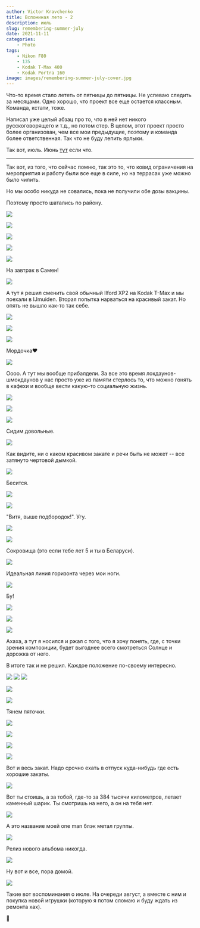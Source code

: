 ```yaml
---
author: Victor Kravchenko
title: Вспоминая лето - 2
description: июль
slug: remembering-summer-july
date: 2021-11-11
categories:
    - Photo
tags:
    - Nikon F80
    - 135
    - Kodak T-Max 400
    - Kodak Portra 160
image: images/remembering-summer-july-cover.jpg
---
```


Что-то время стало лететь от пятницы до пятницы. Не успеваю следить за месяцами. Одно хорошо, что проект все еще остается классным. Команда, кстати, тоже.

Написал уже целый абзац про то, что в ней нет никого русскоговорящего и т.д., но потом стер. В целом, этот проект просто более организован, чем все мои предыдущие, поэтому и команда более ответственная. Так что не буду лепить ярлыки.

Так вот, июль. Июнь [тут](https://www.snek.sh/p/remembering-summer/) если что.

---

Так вот, из того, что сейчас помню, так это то, что ковид ограничения на мероприятия и работу были все еще в силе, но на террасах уже можно было чилить. 

Но мы особо никуда не совались, пока не получили обе дозы вакцины.

Поэтому просто шатались по району.

![](images/remembering-summer-july-00001.jpg)

![](images/remembering-summer-july-00002.jpg)

![](images/remembering-summer-july-00003.jpg)

![](images/remembering-summer-july-00004.jpg)

![](images/remembering-summer-july-00005.jpg)

На завтрак в Самен!

![](images/remembering-summer-july-00006.jpg)

А тут я решил сменить свой обычный Ilford XP2 на Kodak T-Max и мы поехали в IJmuiden. Вторая попытка нарваться на красивый закат. Но опять не вышло как-то так себе. 

![](images/remembering-summer-july-00007.jpg)

![](images/remembering-summer-july-00008.jpg)

![](images/remembering-summer-july-00009.jpg)

Мордочка❤️

![](images/remembering-summer-july-00010.jpg)

Оооо. А тут мы вообще прибалдели. За все это время локдаунов-шмокдаунов у нас просто уже из памяти стерлось то, что можно гонять в кафехи и вообще вести какую-то социальную жизнь.

![](images/remembering-summer-july-00017.jpg)

![](images/remembering-summer-july-00018.jpg)

![](images/remembering-summer-july-00019.jpg)

Сидим довольные.

![](images/remembering-summer-july-00020.jpg)

Как видите, ни о каком красивом закате и речи быть не может -- все затянуто чертовой дымкой.

![](images/remembering-summer-july-00021.jpg)

Бесится.

![](images/remembering-summer-july-00022.jpg)

![](images/remembering-summer-july-00023.jpg)

"Витя, выше подбородок!". Угу.

![](images/remembering-summer-july-00024.jpg)

![](images/remembering-summer-july-00025.jpg)

Сокровища (это если тебе лет 5 и ты в Беларуси).

![](images/remembering-summer-july-00026.jpg)

Идеальная линия горизонта через мои ноги.

![](images/remembering-summer-july-00011.jpg)

Бу!

![](images/remembering-summer-july-00012.jpg)

![](images/remembering-summer-july-00027.jpg)

![](images/remembering-summer-july-00028.jpg)

Ахаха, а тут я носился и ржал с того, что я хочу понять, где, с точки зрения композиции, будет выгоднее всего смотреться Солнце и дорожка от него. 

В итоге так и не решил. Каждое положение по-своему интересно.

![](images/remembering-summer-july-00029.jpg)
![](images/remembering-summer-july-00030.jpg)
![](images/remembering-summer-july-00031.jpg)

![](images/remembering-summer-july-00032.jpg)

![](images/remembering-summer-july-00033.jpg)

Тянем пяточки.

![](images/remembering-summer-july-00034.jpg)

![](images/remembering-summer-july-00035.jpg)

![](images/remembering-summer-july-00036.jpg)

![](images/remembering-summer-july-00037.jpg)

Вот и весь закат. Надо срочно ехать в отпуск куда-нибудь где есть хорошие закаты.

![](images/remembering-summer-july-00014.jpg)

Вот ты стоишь, а за тобой, где-то за 384 тысячи километров, летает каменный шарик. Ты смотришь на него, а он на тебя нет.

![](images/remembering-summer-july-00039.jpg)

А это название моей one man блэк метал группы.

![](images/remembering-summer-july-00015.jpg)

Релиз нового альбома никогда.

![](images/remembering-summer-july-00016.jpg)

Ну вот и все, пора домой.

![](images/remembering-summer-july-00040.jpg)

Такие вот воспоминания о июле. На очереди август, а вместе с ним и покупка новой игрушки (которую я потом сломаю и буду ждать из ремонта хах).

🐍 